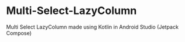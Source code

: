 # Multi-Select-LazyColumn
Multi Select LazyColumn made using Kotlin in Android Studio (Jetpack Compose)
